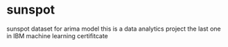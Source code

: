 # sunspot
sunspot dataset for arima model
this is a data analytics project the last one in IBM machine learning certifitcate 
